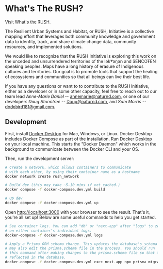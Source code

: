 # What's The RUSH?
Visit [What's the RUSH](https://whatstherush.ca).

The Resilient Urban Systems and Habitat, or RUSH, Initiative is a collective mapping effort that leverages both community knowledge and government data to idenfity, track, and share climate change data, community resources, and implemented solutions.

We would like to recognize that the RUSH Initiative is exploring this work on the unceded and unsurrendered territories of the lək̓ʷəŋən and SENĆOŦEN speaking peoples. Maps have a long history of erasure of Indigenous cultures and territories. Our goal is to promote tools that support the healing of ecosystems and communities so that all beings can live their best life.

If you have any questions or want to to contribute to the RUSH Initiative, either as a developer or in some other capacity, feel free to reach out to our team lead _Anne-Marie Daniel_ -- annemarie@naturnd.com, or one of our developers _Doug Stormtree_ -- Doug@naturnd.com, and _Sam Morris_ -- dodobird181@gmail.com.

## Development
First, install [Docker Desktop](https://docs.docker.com/get-docker) for Mac, Windows, or Linux. Docker Desktop includes Docker Compose as part of the installation. Run Docker Desktop on your local machine. This starts the "Docker Daemon" which works in the background to communicate between the Docker CLI and your OS.

Then, run the development server:
```bash
# Create a network, which allows containers to communicate
# with each other, by using their container name as a hostname
docker network create rush_network

# Build dev (this may take ~5-10 mins if not cached.)
docker compose -f docker-compose.dev.yml build

# Up dev
docker compose -f docker-compose.dev.yml up
```
Open [http://localhost:3000](http://localhost:3000) with your browser to see the result. That's it, you're all set up! Below are some useful commands to help you get started.
```bash
# See container logs. You can add "db" or "next-app" after "logs" to zero-in
# on either container's individual logs.
docker-compose -f docker-compose.dev.yml logs

# Apply a Prisma ORM schema change. This updates the database's schema and
# may also edit the prisma.schema file in the process. You should run
# this command after making changes to the prisma.schema file so that they are
# reflected in the database.
docker-compose -f docker-compose.dev.yml exec next-app npx prisma migrate dev
```


